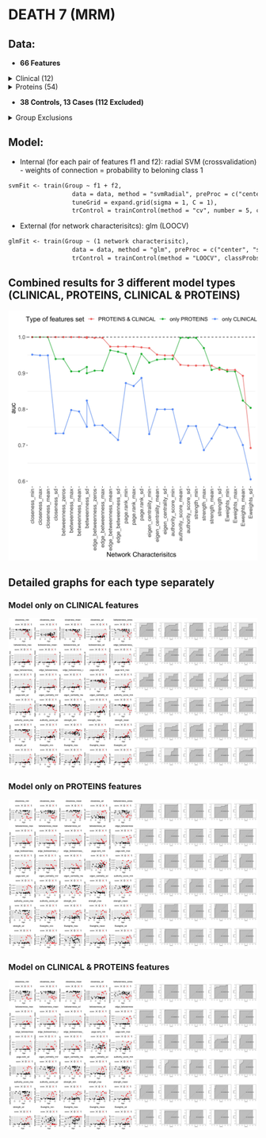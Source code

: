  
# DEATH 7 (MRM)
 
## Data: 
- **66 Features**
<details>
<summary>Clinical (12)</summary>
 <pre>
I.Age, charlson, N.THROMBOZYTEN, N.GOT..AST..HP, N.GPT..ALT..HP, N.LDH.HP, N.CRP.HP, N.PROCALCITONIN, 
N.INR, N.QUICK..TPZ., N.KREATININ..JAFFe..HP, N.APTT
 </pre>
</details>
<details>
<summary>Proteins (54)</summary>
 <pre>
A2M, AGT, AHSG, ALB, AMBP, APOA1, APOB, APOE, APOH, B2M, C1QA, C1QB, C1QC, C3, C4A, C4B, C5, CP, CRP, 
CST3, F10, F11, F12, F13A1, F13B, F2, F5, F9, FGA, FGB, FN1, HBA1, HBB, HP, HPX, KLKB1, LPA, LYZ, ORM1, 
ORM2, PLG, PPBP, PROS1, RBP4, S100A8, S100A9, SERPINA1, SERPINC1, SERPINF2, SERPING1, SHBG, TF, TTR, VWF
 </pre>
</details>

- **38 Controls, 13 Cases (112 Excluded)**
 <details>
<summary>Group Exclusions</summary>
<br>From the point a patient has a WHO=7, they die (1) or survive (0)	
<br>
<pre>
| Aux.Id      | Group    | Reason for exclusion                |
|-------------|----------|-------------------------------------|
| C19-CB-0000 | Excluded | Incomplete data                     |
| C19-CB-0001 | Excluded | All points <7                       |
| C19-CB-0003 | Excluded | All points <7                       |
| C19-CB-0005 | Excluded | All points <7                       |
| C19-CB-0008 | 0        |                                     |
| C19-CB-0009 | 0        |                                     |
| C19-CB-0010 | Excluded | All points <7                       |
| C19-CB-0012 | Excluded | All points <7                       |
| C19-CB-0013 | 1        |                                     |
| C19-CB-0016 | 1        |                                     |
| C19-CB-0018 | Excluded | All points <7                       |
| C19-CB-0020 | Excluded | All points <7                       |
| C19-CB-0021 | Excluded | All points <7                       |
| C19-CB-0022 | Excluded | All points <7                       |
| C19-CB-0023 | Excluded | All points <7                       |
| C19-CB-0025 | 0        |                                     |
| C19-CB-0026 | Excluded | All points <7                       |
| C19-CB-0029 | Excluded | All points <7                       |
| C19-CB-0030 | Excluded | All points <7                       |
| C19-CB-0032 | 1        |                                     |
| C19-CB-0033 | 0        |                                     |
| C19-CB-0035 | Excluded | All points <7                       |
| C19-CB-0036 | 1        |                                     |
| C19-CB-0037 | Excluded | All points <7                       |
| C19-CB-0038 | Excluded | All points <7                       |
| C19-CB-0039 | Excluded | All points <7                       |
| C19-CB-0041 | Excluded | All points <7                       |
| C19-CB-0042 | Excluded | All points <7                       |
| C19-CB-0043 | Excluded | All points <7                       |
| C19-CB-0044 | Excluded | All points <7                       |
| C19-CB-0045 | Excluded | All points <7                       |
| C19-CB-0046 | Excluded | All points <7                       |
| C19-CB-0047 | Excluded | All points <7                       |
| C19-CB-0048 | Excluded | All points <7                       |
| C19-CB-0049 | Excluded | All points <7                       |
| C19-CB-0050 | Excluded | All points <7                       |
| C19-CB-0051 | Excluded | All points <7                       |
| C19-CB-0052 | Excluded | All points <7                       |
| C19-CB-0053 | Excluded | All points <7                       |
| C19-CB-0054 | Excluded | All points <7                       |
| C19-CB-0055 | Excluded | All points <7                       |
| C19-CB-0056 | Excluded | All points <7                       |
| C19-CB-0057 | 0        |                                     |
| C19-CB-0058 | 0        |                                     |
| C19-CB-0059 | 1        |                                     |
| C19-CB-0060 | Excluded | All points <7                       |
| C19-CB-0061 | 0        |                                     |
| C19-CB-0062 | 0        |                                     |
| C19-CB-0063 | Excluded | All points <7                       |
| C19-CB-0064 | 0        |                                     |
| C19-CB-0065 | Excluded | All points <7                       |
| C19-CB-0066 | Excluded | All points <7                       |
| C19-CB-0067 | Excluded | All points <7                       |
| C19-CB-0068 | Excluded | All points <7                       |
| C19-CB-0069 | Excluded | All points <7                       |
| C19-CB-0070 | Excluded | All points <7                       |
| C19-CB-0071 | Excluded | All points <7                       |
| C19-CB-0072 | Excluded | All points <7                       |
| C19-CB-0073 | Excluded | All points <7                       |
| C19-CB-0075 | Excluded | All points <7                       |
| C19-CB-0076 | 0        |                                     |
| C19-CB-0077 | Excluded | All points <7                       |
| C19-CB-0078 | Excluded | All points <7                       |
| C19-CB-0082 | 1        |                                     |
| C19-CB-0083 | 1        |                                     |
| C19-CB-0084 | Excluded | Incomplete data                     |
| C19-CB-0085 | 0        |                                     |
| C19-CB-0086 | Excluded | All points <7                       |
| C19-CB-0087 | Excluded | All points <7                       |
| C19-CB-0088 | Excluded | All points <7                       |
| C19-CB-0089 | Excluded | All points <7                       |
| C19-CB-0090 | 0        |                                     |
| C19-CB-0091 | Excluded | All points <7                       |
| C19-CB-0092 | Excluded | All points <7                       |
| C19-CB-0094 | 1        |                                     |
| C19-CB-0095 | Excluded | All points <7                       |
| C19-CB-0096 | Excluded | Incomplete data                     |
| C19-CB-0097 | Excluded | Refused treatment and died          |
| C19-CB-0098 | 0        |                                     |
| C19-CB-0099 | 0        |                                     |
| C19-CB-0100 | Excluded | All points <7                       |
| C19-CB-0101 | Excluded | All points <7                       |
| C19-CB-0102 | Excluded | Incomplete data                     |
| C19-CB-0103 | 1        |                                     |
| C19-CB-0104 | Excluded | Incomplete data                     |
| C19-CB-0106 | Excluded | Incomplete data                     |
| C19-CB-0107 | Excluded | All points <7                       |
| C19-CB-0108 | 0        |                                     |
| C19-CB-0109 | 0        |                                     |
| C19-CB-0111 | Excluded | Incomplete data                     |
| C19-CB-0112 | 0        |                                     |
| C19-CB-0113 | 0        |                                     |
| C19-CB-0114 | Excluded | All points <7                       |
| C19-CB-0115 | Excluded | All points <7                       |
| C19-CB-0116 | Excluded | All points <7                       |
| C19-CB-0117 | Excluded | All points <7                       |
| C19-CB-0118 | Excluded | All points <7                       |
| C19-CB-0119 | Excluded | All points <7                       |
| C19-CB-0120 | 0        |                                     |
| C19-CB-0121 | Excluded | All points <7                       |
| C19-CB-0122 | Excluded | All points <7                       |
| C19-CB-0123 | Excluded | All points <7                       |
| C19-CB-0124 | 0        |                                     |
| C19-CB-0125 | Excluded | All points <7                       |
| C19-CB-0126 | 0        |                                     |
| C19-CB-0127 | 0        |                                     |
| C19-CB-0128 | 1        |                                     |
| C19-CB-0129 | Excluded | All points <7                       |
| C19-CB-0130 | 0        |                                     |
| C19-CB-0131 | Excluded | All points <7                       |
| C19-CB-0132 | Excluded | Refused treatment and died          |
| C19-CB-0133 | 0        |                                     |
| C19-CB-0134 | Excluded | All points <7                       |
| C19-CB-0135 | 0        |                                     |
| C19-CB-0136 | 0        |                                     |
| C19-CB-0137 | 0        |                                     |
| C19-CB-0138 | Excluded | Incomplete data                     |
| C19-CB-0139 | Excluded | Incomplete data                     |
| C19-CB-0140 | Excluded | Incomplete data                     |
| C19-CB-0141 | Excluded | Incomplete data                     |
| C19-CB-0142 | Excluded | All points <7                       |
| C19-CB-0143 | Excluded | Incomplete data                     |
| C19-CB-0144 | Excluded | Incomplete data                     |
| C19-CB-0145 | Excluded | Incomplete data                     |
| C19-CB-0147 | Excluded | Incomplete data                     |
| C19-CB-0148 | Excluded | Incomplete data                     |
| C19-CB-0149 | Excluded | Incomplete data                     |
| C19-CB-0150 | 0        |                                     |
| C19-CB-0151 | Excluded | All points <7                       |
| C19-CB-0152 | Excluded | All points <7                       |
| C19-CB-0155 | Excluded | All points <7                       |
| C19-CB-0157 | Excluded | All points <7                       |
| C19-CB-0159 | 0        |                                     |
| C19-CB-0160 | 1        |                                     |
| C19-CB-0162 | 0        |                                     |
| C19-CB-0164 | 0        |                                     |
| C19-CB-0165 | 0        |                                     |
| C19-CB-0166 | Excluded | All points <7                       |
| C19-CB-0167 | Excluded | All points <7                       |
| C19-CB-0168 | Excluded | All points <7                       |
| C19-CB-0169 | 1        |                                     |
| C19-CB-0170 | 1        | But first point missing (assume >6) |
| C19-CB-0175 | Excluded | Incomplete Data                     |
| C19-CB-0176 | 0        |                                     |
| C19-CB-0179 | Excluded | All points <7                       |
| C19-CB-0180 | Excluded | Incomplete data                     |
| C19-CB-0181 | Excluded | All points <7                       |
| C19-CB-0196 | Excluded | All points <7                       |
| C19-CB-0197 | Excluded | All points <7                       |
| C19-CB-0198 | 0        |                                     |
| C19-CB-0199 | 0        |                                     |
| C19-CB-0214 | 0        |                                     |
| C19-CB-0215 | 0        |                                     |
| C19-CB-0216 | Excluded | All points <7                       |
| C19-CB-0217 | Excluded | All points <7                       |
| C19-CB-0218 | 0        |                                     |
| C19-CB-0219 | Excluded | All points <7                       |
| C19-CB-0220 | Excluded | Refused treatment and died          |
| C19-CB-0221 | Excluded | All points <7                       |
| C19-CB-0222 | Excluded | All points <7                       |
| C19-CB-0223 | Excluded | All points <7                       |
| C19-CB-0224 | Excluded | All points <7                       |
| C19-CB-0225 | Excluded | Incomplete data                     |
</pre>
</details>
 
## Model:
 - Internal (for each pair of features f1 and f2): radial SVM (crossvalidation) - weights of connection = probability to beloning class 1
 ```markdown
 svmFit <- train(Group ~ f1 + f2,
                   data = data, method = "svmRadial", preProc = c("center", "scale"),metric = "ROC",
                   tuneGrid = expand.grid(sigma = 1, C = 1),
                   trControl = trainControl(method = "cv", number = 5, classProbs = TRUE, summaryFunction = twoClassSummary))
 ```
 - External (for network characterisitcs): glm (LOOCV)
 ```markdown
 glmFit <- train(Group ~ (1 network characterisitc),
                   data = data, method = "glm", preProc = c("center", "scale"), metric = "ROC",
                   trControl = trainControl(method = "LOOCV", classProbs = TRUE, summaryFunction = twoClassSummary))
 ```
## Combined results for 3 different model types (CLINICAL,  PROTEINS, CLINICAL & PROTEINS)
![Image](FINAL_MRM_DIED_7.jpg)

## Detailed graphs for each type separately
### Model only on CLINICAL features
![Image](RESULTS_MRM_DIED_7_clinical_1.jpg)
### Model only on PROTEINS features
![Image](RESULTS_MRM_DIED_7_proteins_1.jpg)
### Model on CLINICAL & PROTEINS features
![Image](RESULTS_MRM_DIED_7_full_1.jpg)

